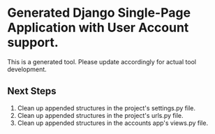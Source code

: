 # Generated Django Single-Page Application with User Account support.

This is a generated tool. Please update accordingly for actual tool development.

## Next Steps

1. Clean up appended structures in the project's settings.py file.
1. Clean up appended structures in the project's urls.py file.
1. Clean up appended structures in the accounts app's views.py file.
